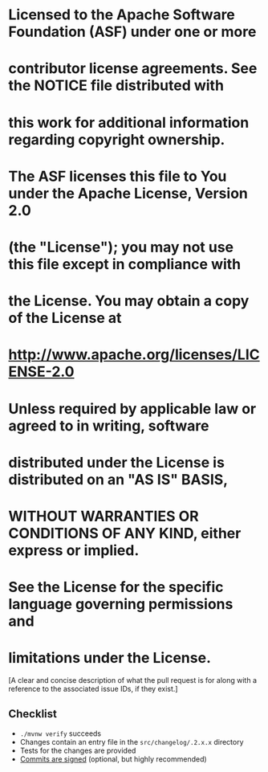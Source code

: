 # Licensed to the Apache Software Foundation (ASF) under one or more
# contributor license agreements. See the NOTICE file distributed with
# this work for additional information regarding copyright ownership.
# The ASF licenses this file to You under the Apache License, Version 2.0
# (the "License"); you may not use this file except in compliance with
# the License. You may obtain a copy of the License at
#
#      http://www.apache.org/licenses/LICENSE-2.0
#
# Unless required by applicable law or agreed to in writing, software
# distributed under the License is distributed on an "AS IS" BASIS,
# WITHOUT WARRANTIES OR CONDITIONS OF ANY KIND, either express or implied.
# See the License for the specific language governing permissions and
# limitations under the License.

&lsqb;A clear and concise description of what the pull request is for along with a reference to the associated issue IDs, if they exist.&rsqb;

## Checklist

* `./mvnw verify` succeeds
* Changes contain an entry file in the `src/changelog/.2.x.x` directory
* Tests for the changes are provided
* [Commits are signed](https://docs.github.com/en/authentication/managing-commit-signature-verification/signing-commits) (optional, but highly recommended)
